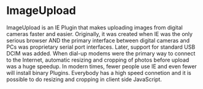 ImageUpload
===========

ImageUpload is an IE Plugin that makes uploading images from digital cameras faster and easier. Originally, it was created when IE was the only serious browser AND the primary interface between digital cameras and PCs was proprietary serial port interfaces. Later, support for standard USB DCIM was added. When dial-up modems were the primary way to connect to the Internet, automatic resizing and cropping of photos before upload was a huge speedup. In modern times, fewer people use IE and even fewer will install binary Plugins. Everybody has a high speed connetion and it is possible to do resizing and cropping in client side JavaScript.